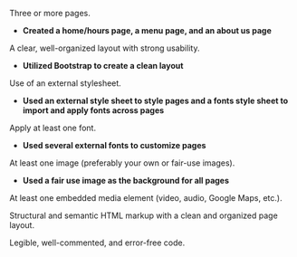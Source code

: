 Three or more pages.
 - **Created a home/hours page, a menu page, and an about us page**

A clear, well-organized layout with strong usability.
- **Utilized Bootstrap to create a clean layout**

Use of an external stylesheet.
- **Used an external style sheet to style pages and a fonts style sheet to import and apply fonts across pages**

Apply at least one font.
- **Used several external fonts to customize pages**

At least one image (preferably your own or fair-use images).
- **Used a fair use image as the background for all pages**

At least one embedded media element (video, audio, Google Maps, etc.).


Structural and semantic HTML markup with a clean and organized page layout.


Legible, well-commented, and error-free code.